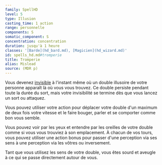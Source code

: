```yaml
---
family: SpellHD
level: 5
type: Illusion
casting_time: 1 action
range: personnelle
components: S
somatic_component: S
concentration: concentration
duration: jusqu'à 1 heure
classes: '[Barde](hd_bard.md), [Magicien](hd_wizard.md)'
id: spells_hd.md#tromperie
title: Tromperie
alias: Mislead
source: (MDR p)
---
```


Vous devenez [invisible](hd_conditions_invisible.md) à l'instant même où un double illusoire de votre personne apparaît là où vous vous trouvez. Ce double persiste pendant toute la durée du sort, mais votre invisibilité se termine dès que vous lancez un sort ou attaquez.

Vous pouvez utiliser votre action pour déplacer votre double d'un maximum de deux fois votre vitesse et le faire bouger, parler et se comporter comme bon vous semble.

Vous pouvez voir par les yeux et entendre par les oreilles de votre double comme si vous vous trouviez à son emplacement. À chacun de vos tours, vous pouvez utiliser une action bonus pour passer d'une perception via ses sens à une perception via les vôtres ou inversement.

Tant que vous utilisez les sens de votre double, vous êtes sourd et aveugle à ce qui se passe directement autour de vous.


